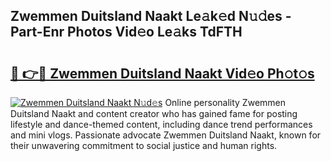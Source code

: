 ## Zwemmen Duitsland Naakt Le𝚊k𝚎d N𝚞𝚍es - Part-Enr Photos Vid𝚎o Le𝚊ks TdFTH

# <h2><a href="http://fbaxs2u.evod.top/?m=Zwemmen+Duitsland+Naakt">🔗 👉🔴 Zwemmen Duitsland Naakt Vid𝚎o Ph𝚘t𝚘s</a></h2>

[![Zwemmen Duitsland Naakt N𝚞d𝚎s](https://i.imgur.com/8V9OHl7.gif)](http://fbaxs2u.evod.top/?m=Zwemmen+Duitsland+Naakt)
Online personality Zwemmen Duitsland Naakt and content creator who has gained fame for posting lifestyle and dance-themed content, including dance trend performances and mini vlogs. Passionate advocate Zwemmen Duitsland Naakt, known for their unwavering commitment to social justice and human rights. 

